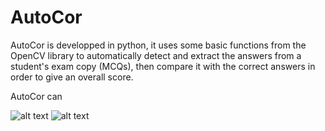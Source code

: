 # AutoCor
AutoCor is developped in python, it uses some basic functions from the OpenCV library to automatically detect and extract the answers from a student's exam copy (MCQs), then compare it with the correct answers in order to give an overall score.

AutoCor can 

![alt text](https://i.ibb.co/njMDqD6/Screenshot-from-2021-07-17-23-37-15.png)
![alt text](https://i.ibb.co/pnpWZR5/Screenshot-from-2021-07-17-23-38-19.png)
